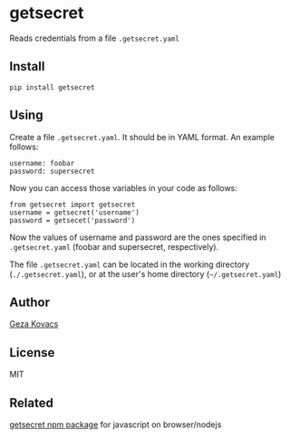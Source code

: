# getsecret

Reads credentials from a file `.getsecret.yaml`

## Install

```
pip install getsecret
```

## Using

Create a file `.getsecret.yaml`. It should be in YAML format. An example follows:

```
username: foobar
password: supersecret
```

Now you can access those variables in your code as follows:

```
from getsecret import getsecret
username = getsecret('username')
password = getsecet('password')
```

Now the values of username and password are the ones specified in `.getsecret.yaml` (foobar and supersecret, respectively).

The file `.getsecret.yaml` can be located in the working directory (`./.getsecret.yaml`), or at the user's home directory (`~/.getsecret.yaml`)

## Author

[Geza Kovacs](https://github.com/gkovacs)

## License

MIT

## Related

[getsecret npm package](https://www.npmjs.com/package/getsecret) for javascript on browser/nodejs
